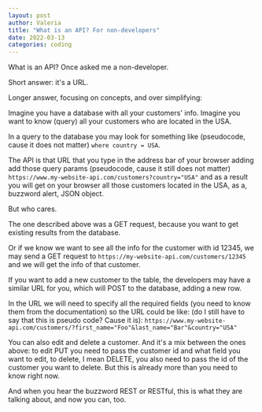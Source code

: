 ```yaml
---
layout: post
author: Valeria
title: "What is an API? For non-developers"
date: 2022-03-13
categories: coding
---
```

What is an API? Once asked me a non-developer.

Short answer: it's a URL.

Longer answer, focusing on concepts, and over simplifying:

Imagine you have a database with all your customers' info.
Imagine you want to know (query) all your customers who are located in the USA.

In a query to the database you may look for something like (pseudocode,
cause it does not matter) `where country = USA`.

The API is that URL that you type in the address bar of your browser adding
add those query params (pseudocode, cause it still does not matter)
`https://www.my-website-api.com/customers?country="USA"` and as a result you will get
on your browser all those customers located in the USA, as a, buzzword alert, JSON object.

But who cares.

The one described above was a GET request, because you want to get existing results from the database.

Or if we know we want to see all the info for the customer with id 12345, we may send
a GET request to `https://my-website-api.com/customers/12345` and we will get the info of that customer.

If you want to add a new customer to the table, the developers may have a similar URL for you, which
will POST to the database, adding a new row.

In the URL we will need to specify all the required fields (you need to know them from the
documentation) so the URL could be like:
(do I still have to say that this is pseudo code? Cause it is):
`https://www.my-website-api.com/customers/?first_name="Foo"&last_name="Bar"&country="USA"`

You can also edit and delete a customer. And it's a mix between the ones above: to edit PUT
you need to pass the customer id and what field you want to edit, to delete, I mean DELETE,
you also need to pass the id of the customer you want to delete. But this is already
more than you need to know right now.

And when you hear the buzzword REST or RESTful, this is what they are talking about, and now you can, too.
